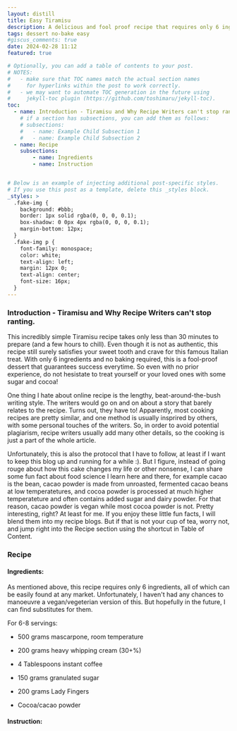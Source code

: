 ```yaml
---
layout: distill
title: Easy Tiramisu 
description: A delicious and fool proof recipe that requires only 6 ingredients
tags: dessert no-bake easy
#giscus_comments: true
date: 2024-02-28 11:12
featured: true

# Optionally, you can add a table of contents to your post.
# NOTES:
#   - make sure that TOC names match the actual section names
#     for hyperlinks within the post to work correctly.
#   - we may want to automate TOC generation in the future using
#     jekyll-toc plugin (https://github.com/toshimaru/jekyll-toc).
toc:
  - name: Introduction - Tiramisu and Why Recipe Writers can't stop ranting. 
    # if a section has subsections, you can add them as follows:
    # subsections:
    #   - name: Example Child Subsection 1
    #   - name: Example Child Subsection 2
  - name: Recipe
    subsections:
        - name: Ingredients
        - name: Instruction


# Below is an example of injecting additional post-specific styles.
# If you use this post as a template, delete this _styles block.
_styles: >
  .fake-img {
    background: #bbb;
    border: 1px solid rgba(0, 0, 0, 0.1);
    box-shadow: 0 0px 4px rgba(0, 0, 0, 0.1);
    margin-bottom: 12px;
  }
  .fake-img p {
    font-family: monospace;
    color: white;
    text-align: left;
    margin: 12px 0;
    text-align: center;
    font-size: 16px;
  }
---
```


### Introduction - Tiramisu and Why Recipe Writers can't stop ranting. 

This incredibly simple Tiramisu recipe takes only less than 30 minutes to prepare (and a few hours to chill). Even though it is not as authentic, this recipe still surely satisfies your sweet tooth and crave for this famous Italian treat. With only 6 ingredients and no baking required, this is a fool-proof dessert that guarantees success everytime. So even with no prior experience, do not hesistate to treat yourself or your loved ones with some sugar and cocoa!

One thing I hate about online recipe is the lengthy, beat-around-the-bush writing style. The writers would go on and on about a story that barely relates to the recipe. Turns out, they have to! Apparently, most cooking recipes are pretty similar, and one method is usually insprired by others, with some personal touches of the writers. So, in order to avoid potential plagiarism, recipe writers usually add many other details, so the cooking is just a part of the whole article. 

Unfortunately, this is also the protocol that I have to follow, at least if I want to keep this blog up and running for a while :). But I figure, instead of going rouge about how this cake changes my life or other nonsense, I can share some fun fact about food science I learn here and there, for example cacao is the bean, cacao powder is made from unroasted, fermented cacao beans at low temperatetures, and cocoa powder is processed at much higher temperateture and often contains added sugar and dairy powder. For that reason, cacao powder is vegan while most cocoa powder is not. Pretty interesting, right? At least for me. If you enjoy these little fun facts, I will blend them into my recipe blogs. But if that is not your cup of tea, worry not, and jump right into the Recipe section using the shortcut in Table of Content. 

### Recipe

#### Ingredients:

As mentioned above, this recipe requires only 6 ingredients, all of which can be easily found at any market. Unfortunately, I haven't had any chances to manoeuvre a vegan/vegeterian version of this. But hopefully in the future, I can find substitutes for them.

For 6-8 servings:

- 500 grams mascarpone, room temperature

- 200 grams heavy whipping cream (30+%)

- 4 Tablespoons instant coffee

- 150 grams granulated sugar

- 200 grams Lady Fingers

- Cocoa/cacao powder

#### Instruction:
